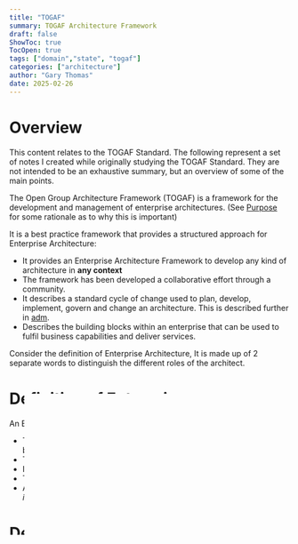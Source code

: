 ```yaml
---
title: "TOGAF"
summary: TOGAF Architecture Framework
draft: false
ShowToc: true
TocOpen: true
tags: ["domain","state", "togaf"]
categories: ["architecture"]
author: "Gary Thomas"
date: 2025-02-26
---
```


# Overview
This content relates to the TOGAF Standard. The following represent a set of notes I created while originally studying the TOGAF Standard. They are not intended to be an exhaustive summary, but an overview of some of the main points.

The Open Group Architecture Framework (TOGAF) is a framework for the development and management of enterprise architectures. (See [Purpose](/architecture/togaf/purpose) for some rationale as to why this is important)

It is a best practice framework that provides a structured approach for Enterprise Architecture:
- It provides an Enterprise Architecture Framework to develop any kind of architecture in **any context**
- The framework has been developed a collaborative effort through a community.
- It describes a standard cycle of change used to plan, develop, implement, govern and change an architecture. This is described further in [adm](/architecture/togaf/adm).
- Describes the building blocks within an enterprise that can be used to fulfil business capabilities and deliver services.

Consider the definition of Enterprise Architecture, It is made up of 2 separate words to distinguish the different roles of the architect.


# Definition of Enterprise

An Enterprise is any collection of organisations that have a common goal.
- This could be a whole Enterprise or one or more specific areas or business units.
- The Architecture could span multiple Enterprises
- It is considered to be a System
- The Enterprise scope may include suppliers, partners and customers
- An Enterprise may develop and maintain serveral different and *independent* Enterprise Architectures (see also Partitioning)

# Definition of Architecture
 The TOGAF Standard enhances the ISO/IEC/IEEE 42010:2011 terminology
1. The fundamental concepts or properties of a
system in its environment embodied in its elements,
relationships and in the principles of its design &
evolution.
(Source: ISO/IEC/IEEE 42010: 2011)
2. The structure of components, their
interrelationships & the principles and guidelines
governing their design & evolution over time.
(Source: The Open Group TOGAF® Standard —
Introduction and Core Concepts)

# Architecture Domains

The TOGAF standard divides an Enterprise Architecture into 4 Different domains:
- *Business Architecture* - Defines the key business strategy, governance, organisation and key business processes
- *Data Architecture* - Describes the structure of an organisation's conceptual, logical & physical data assets, data management resources
- *Application Architecture* - Provides a blueprint for the individual applications to be deployed, their interactions and their relationships to the core business processes of the organisation.
- *Technology Architecture* - Describes the digital architecture and logical software and hardware components and capabilities and standards that are required to support the deployment of business, data and application services.

# Tailoring

The generic TOGAF framework can be tailored and integrated with other frameworks. 

I find the documentation and approach to this to be not well defined and the approach to tailoring is left to the practitioner. This leads to different view and can be seen as a way of covering up the prescriptive nature of TOGAF and trying to avoid the fact that it can be onerous to adopt.